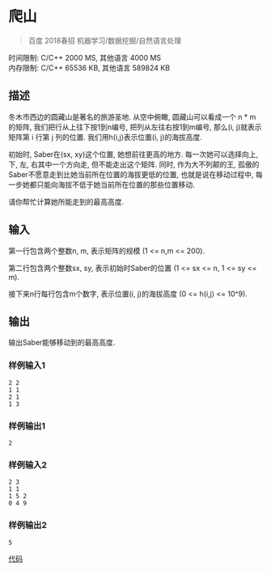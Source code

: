 # 爬山
> 百度 2018春招 机器学习/数据挖掘/自然语言处理 

时间限制: C/C++ 2000 MS, 其他语言 4000 MS    
内存限制: C/C++ 65536 KB, 其他语言 589824 KB

## 描述
冬木市西边的圆藏山是著名的旅游圣地. 从空中俯瞰, 圆藏山可以看成一个 n * m 的矩阵, 
我们把行从上往下按1到n编号, 把列从左往右按1到m编号, 那么(i, j)就表示矩阵第 i 行第 j 列的位置. 
我们用h(i,j)表示位置(i, j)的海拔高度.

初始时, Saber在(sx, xy)这个位置, 她想前往更高的地方. 
每一次她可以选择向上, 下, 左, 右其中一个方向走, 但不能走出这个矩阵.
同时, 作为大不列颠的王, 孤傲的Saber不愿意走到比她当前所在位置的海拔更低的位置, 
也就是说在移动过程中, 每一步她都只能向海拔不低于她当前所在位置的那些位置移动.

请你帮忙计算她所能走到的最高高度.

## 输入
第一行包含两个整数n, m, 表示矩阵的规模 (1 <= n,m <= 200).

第二行包含两个整数sx, sy, 表示初始时Saber的位置 (1 <= sx <= n, 1 <= sy <= m).

接下来n行每行包含m个数字, 表示位置(i, j)的海拔高度 (0 <= h(i,j) <= 10^9).

## 输出
输出Saber能够移动到的最高高度.

### 样例输入1
    2 2
    1 1
    2 1
    1 3

### 样例输出1
    2

### 样例输入2
    2 3
    1 1
    1 5 2
    0 4 9

### 样例输出2
    5

[代码]()